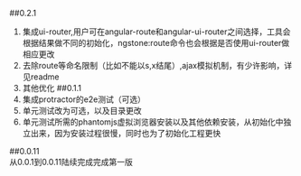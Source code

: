 ##0.2.1
1. 集成ui-router,用户可在angular-route和angular-ui-router之间选择，工具会根据结果做不同的初始化，ngstone:route命令也会根据是否使用ui-router做相应更改
2. 去除route等命名限制（比如不能以s,x结尾）,ajax模拟机制，有少许影响，详见readme
3. 其他优化
##0.1.1
1. 集成protractor的e2e测试（可选）
2. 单元测试改为可选，以及目录更改
3. 单元测试所需的phantomjs虚拟浏览器安装以及其他依赖安装，从初始化中独立出来，因为安装过程很慢，同时也为了初始化工程更快

##0.0.11  
从0.0.1到0.0.11陆续完成完成第一版

